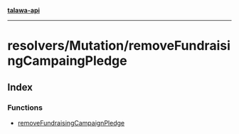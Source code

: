 [**talawa-api**](../../../README.md)

***

# resolvers/Mutation/removeFundraisingCampaingPledge

## Index

### Functions

- [removeFundraisingCampaignPledge](functions/removeFundraisingCampaignPledge.md)

